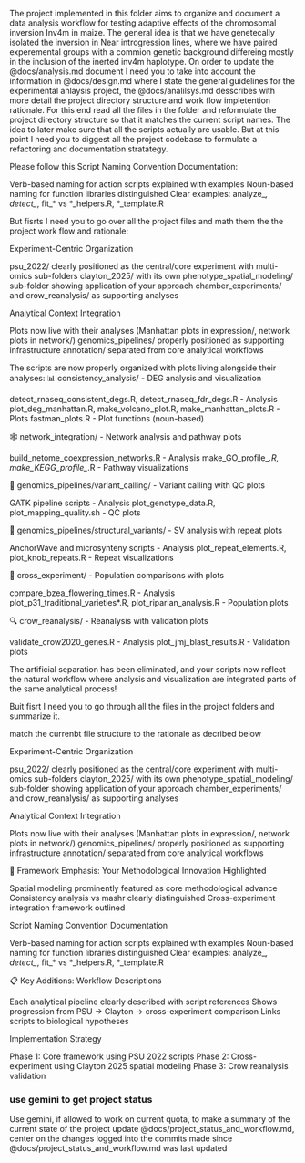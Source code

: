 The project implemented in this folder aims to organize and
document a data analysis workflow for testing adaptive effects
of the chromosomal inversion Inv4m in maize. The general idea
is that we have genetecally isolated the inversion in Near
introgression lines, where we have paired experemental groups
with a commion genetic background differeing mostly in the
inclusion of the inerted inv4m haplotype. On order to update 
the @docs/analysis.md document I need you to  take 
into account the information in @docs/design.md where I state the general guidelines
for the experimental anlaysis project, the @docs/analilsys.md desscribes with more detail the project directory structure and work flow impletention rationale.
For this end read all the files in the folder and reformulate the project directory structure  so
that it matches the current script names. The  idea to later
make sure that all the scripts actually are usable. But at this
point I need you to diggest all the project codebase to
formulate a refactoring and documentation stratategy.


Please follow this Script Naming Convention Documentation:

Verb-based naming for action scripts explained with examples
Noun-based naming for function libraries distinguished
Clear examples: analyze_*, detect_*, fit_* vs *_helpers.R, *_template.R


But fisrts I need you to go over all the project files and math them the the project work flow and rationale:

Experiment-Centric Organization

psu_2022/ clearly positioned as the central/core experiment with multi-omics sub-folders
clayton_2025/ with its own phenotype_spatial_modeling/ sub-folder showing application of your approach
chamber_experiments/ and crow_reanalysis/ as supporting analyses

Analytical Context Integration

Plots now live with their analyses (Manhattan plots in expression/, network plots in network/)
genomics_pipelines/ properly positioned as supporting infrastructure
annotation/ separated from core analytical workflows


The scripts are now properly organized with plots living alongside their analyses:
📊 consistency_analysis/ - DEG analysis and visualization

detect_rnaseq_consistent_degs.R, detect_rnaseq_fdr_degs.R - Analysis
plot_deg_manhattan.R, make_volcano_plot.R, make_manhattan_plots.R - Plots
fastman_plots.R - Plot functions (noun-based)

🕸️ network_integration/ - Network analysis and pathway plots

build_netome_coexpression_networks.R - Analysis
make_GO_profile_*.R, make_KEGG_profile_*.R - Pathway visualizations

🧬 genomics_pipelines/variant_calling/ - Variant calling with QC plots

GATK pipeline scripts - Analysis
plot_genotype_data.R, plot_mapping_quality.sh - QC plots

🔄 genomics_pipelines/structural_variants/ - SV analysis with repeat plots

AnchorWave and microsynteny scripts - Analysis
plot_repeat_elements.R, plot_knob_repeats.R - Repeat visualizations

🔄 cross_experiment/ - Population comparisons with plots

compare_bzea_flowering_times.R - Analysis
plot_p31_traditional_varieties*.R, plot_riparian_analysis.R - Population plots

🔍 crow_reanalysis/ - Reanalysis with validation plots

validate_crow2020_genes.R - Analysis
plot_jmj_blast_results.R - Validation plots

The artificial separation has been eliminated, and your scripts now reflect the natural workflow where analysis and visualization are integrated parts of the same analytical process!





Buit fisrt I need you to go through all the files in the project folders and summarize it.

match the currenbt file structure to the rationale as decribed below

Experiment-Centric Organization

psu_2022/ clearly positioned as the central/core experiment with multi-omics sub-folders
clayton_2025/ with its own phenotype_spatial_modeling/ sub-folder showing application of your approach
chamber_experiments/ and crow_reanalysis/ as supporting analyses

Analytical Context Integration

Plots now live with their analyses (Manhattan plots in expression/, network plots in network/)
genomics_pipelines/ properly positioned as supporting infrastructure
annotation/ separated from core analytical workflows

🎯 Framework Emphasis:
Your Methodological Innovation Highlighted

Spatial modeling prominently featured as core methodological advance
Consistency analysis vs mashr clearly distinguished
Cross-experiment integration framework outlined

Script Naming Convention Documentation

Verb-based naming for action scripts explained with examples
Noun-based naming for function libraries distinguished
Clear examples: analyze_*, detect_*, fit_* vs *_helpers.R, *_template.R

📋 Key Additions:
Workflow Descriptions

Each analytical pipeline clearly described with script references
Shows progression from PSU → Clayton → cross-experiment comparison
Links scripts to biological hypotheses

Implementation Strategy

Phase 1: Core framework using PSU 2022 scripts
Phase 2: Cross-experiment using Clayton 2025 spatial modeling
Phase 3: Crow reanalysis validation

### use gemini to get project status
Use gemini, if allowed to work on current quota, to make a summary of the current state of the project  update  @docs/project_status_and_workflow.md,
center on the changes logged into the commits made since  @docs/project_status_and_workflow.md was last updated


